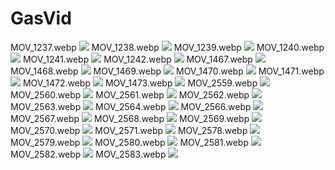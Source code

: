 # GasVid
MOV_1237.webp
![](result_full/MOV_1237.webp)
MOV_1238.webp
![](result_full/MOV_1238.webp)
MOV_1239.webp
![](result_full/MOV_1239.webp)
MOV_1240.webp
![](result_full/MOV_1240.webp)
MOV_1241.webp
![](result_full/MOV_1241.webp)
MOV_1242.webp
![](result_full/MOV_1242.webp)
MOV_1467.webp
![](result_full/MOV_1467.webp)
MOV_1468.webp
![](result_full/MOV_1468.webp)
MOV_1469.webp
![](result_full/MOV_1469.webp)
MOV_1470.webp
![](result_full/MOV_1470.webp)
MOV_1471.webp
![](result_full/MOV_1471.webp)
MOV_1472.webp
![](result_full/MOV_1472.webp)
MOV_1473.webp
![](result_full/MOV_1473.webp)
MOV_2559.webp
![](result_full/MOV_2559.webp)
MOV_2560.webp
![](result_full/MOV_2560.webp)
MOV_2561.webp
![](result_full/MOV_2561.webp)
MOV_2562.webp
![](result_full/MOV_2562.webp)
MOV_2563.webp
![](result_full/MOV_2563.webp)
MOV_2564.webp
![](result_full/MOV_2564.webp)
MOV_2566.webp
![](result_full/MOV_2566.webp)
MOV_2567.webp
![](result_full/MOV_2567.webp)
MOV_2568.webp
![](result_full/MOV_2568.webp)
MOV_2569.webp
![](result_full/MOV_2569.webp)
MOV_2570.webp
![](result_full/MOV_2570.webp)
MOV_2571.webp
![](result_full/MOV_2571.webp)
MOV_2578.webp
![](result_full/MOV_2578.webp)
MOV_2579.webp
![](result_full/MOV_2579.webp)
MOV_2580.webp
![](result_full/MOV_2580.webp)
MOV_2581.webp
![](result_full/MOV_2581.webp)
MOV_2582.webp
![](result_full/MOV_2582.webp)
MOV_2583.webp
![](result_full/MOV_2583.webp)
